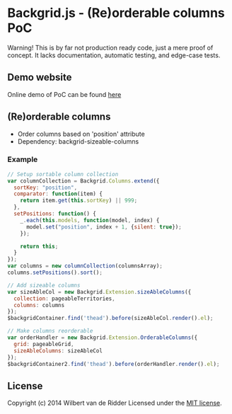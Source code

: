 # Backgrid.js - (Re)orderable columns PoC
Warning! This is by far not production ready code, just a mere proof of concept. It lacks documentation, automatic testing, and edge-case tests.

## Demo website
Online demo of PoC can be found [here](http://techwuppet.com/backgrid_poc_demo/)

## (Re)orderable columns
- Order columns based on 'position' attribute
- Dependency: backgrid-sizeable-columns

### Example

```javascript
// Setup sortable column collection
var columnCollection = Backgrid.Columns.extend({
  sortKey: "position",
  comparator: function(item) {
    return item.get(this.sortKey) || 999;
  },
  setPositions: function() {
    _.each(this.models, function(model, index) {
      model.set("position", index + 1, {silent: true});
    });

    return this;
  }
});
var columns = new columnCollection(columnsArray);
columns.setPositions().sort();

// Add sizeable columns
var sizeAbleCol = new Backgrid.Extension.sizeAbleColumns({
  collection: pageableTerritories,
  columns: columns
});
$backgridContainer.find('thead').before(sizeAbleCol.render().el);

// Make columns reorderable
var orderHandler = new Backgrid.Extension.OrderableColumns({
  grid: pageableGrid,
  sizeAbleColumns: sizeAbleCol
});
$backgridContainer2.find('thead').before(orderHandler.render().el);
```

## License
Copyright (c) 2014 Wilbert van de Ridder
Licensed under the [MIT license](LICENSE-MIT "MIT License").
